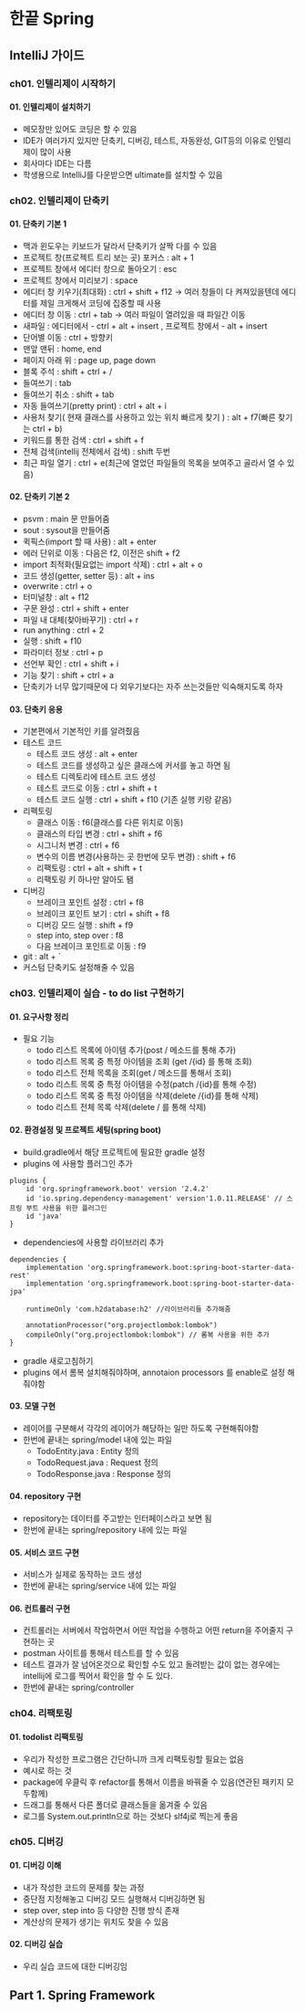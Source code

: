 # 한끝 Spring

##  IntelliJ 가이드

### ch01. 인텔리제이 시작하기
#### 01. 인텔리제이 설치하기
- 메모장만 있어도 코딩은 할 수 있음
- IDE가 여러가지 있지만 단축키, 디버깅, 테스트, 자동완성, GIT등의 이유로 인텔리제이 많이 사용
- 회사마다 IDE는 다름
- 학생용으로 IntelliJ를 다운받으면 ultimate를 설치할 수 있음

### ch02. 인텔리제이 단축키
#### 01. 단축키 기본 1
- 맥과 윈도우는 키보드가 달라서 단축키가 살짝 다를 수 있음
- 프로젝트 창(프로젝트 트리 보는 곳) 포커스 : alt + 1
- 프로젝트 창에서 에디터 창으로 돌아오기 : esc
- 프로젝트 창에서 미리보기 : space
- 에디터 창 키우기(최대화) : ctrl + shift + f12 -> 여러 창들이 다 켜져있을텐데 에디터를 제일 크게해서 코딩에 집중할 때 사용
- 에디터 창 이동 : ctrl + tab -> 여러 파일이 열려있을 때 파일간 이동
- 새파일 : 에디터에서 - ctrl + alt + insert , 프로젝트 창에서 - alt + insert
- 단어별 이동 : ctrl + 방향키
- 맨앞 맨뒤 : home, end
- 페이지 아래 위 : page up, page down
- 블록 주석 : shift + ctrl + /
- 들여쓰기 : tab
- 들여쓰기 취소 : shift + tab
- 자동 들여쓰기(pretty print) : ctrl + alt + i
- 사용처 찾기( 현재 클래스를 사용하고 있는 위치 빠르게 찾기 ) : alt + f7(빠른 찾기는 ctrl + b)
- 키워드를 통한 검색 : ctrl + shift + f
- 전체 검색(intellij 전체에서 검색) : shift 두번
- 최근 파일 열기 : ctrl + e(최근에 열었던 파일들의 목록을 보여주고 골라서 열 수 있음)

#### 02. 단축키 기본 2
- psvm : main 문 만들어줌
- sout : sysout을 만들어줌
- 퀵픽스(import 할 때 사용) : alt + enter
- 에러 단위로 이동 : 다음은 f2, 이전은 shift + f2
- import 최적화(필요없는 import 삭제) : ctrl + alt + o
- 코드 생성(getter, setter 등) : alt + ins
- overwrite : ctrl + o
- 터미널창 : alt + f12
- 구문 완성 : ctrl + shift + enter
- 파일 내 대체(찾아바꾸기) : ctrl + r
- run anything : ctrl + 2
- 실행 : shift + f10
- 파라미터 정보 : ctrl + p
- 선언부 확인 : ctrl + shift + i
- 기능 찾기 : shift + ctrl + a
- 단축키가 너무 많기때문에 다 외우기보다는 자주 쓰는것들만 익숙해지도록 하자

#### 03. 단축키 응용
- 기본편에서 기본적인 키를 알려줬음
- 테스트 코드
    - 테스트 코드 생성 : alt + enter
    - 테스트 코드를 생성하고 싶은 클래스에 커서를 놓고 하면 됨
    - 테스트 디렉토리에 테스트 코드 생성
    - 테스트 코드로 이동 : ctrl + shift + t
    - 테스트 코드 실행 : ctrl + shift + f10 (기존 실행 키랑 같음)
- 리펙토링
    - 클래스 이동 : f6(클래스를 다른 위치로 이동)
    - 클래스의 타입 변경 : ctrl + shift + f6
    - 시그니처 변경 : ctrl + f6
    - 변수의 이름 변경(사용하는 곳 한번에 모두 변경) : shift + f6
    - 리팩토링 : ctrl + alt + shift + t
    - 리팩토링 키 하나만 알아도 됌
- 디버깅
    - 브레이크 포인트 설정 : ctrl + f8
    - 브레이크 포인트 보기 : ctrl + shift + f8
    - 디버깅 모드 실행 : shift + f9
    - step into, step over : f8
    - 다음 브레이크 포인트로 이동 : f9
- git : alt + `
- 커스텀 단축키도 설정해줄 수 있음

### ch03. 인텔리제이 실습 - to do list 구현하기
#### 01. 요구사항 정리
- 필요 기능
    - todo 리스트 목록에 아이템 추가(post / 메소드를 통해 추가)
    - todo 리스트 목록 중 특정 아이템을 조회 (get /{id} 를 통해 조회)
    - todo 리스트 전체 목록을 조회(get / 메소드를 통해서 조회)
    - todo 리스트 목록 중 특정 아이템을 수정(patch /{id}를 통해 수정)
    - todo 리스트 목록 중 특정 아이템을 삭제(delete /{id}를 통해 삭제)
    - todo 리스트 전체 목록 삭제(delete / 를 통해 삭제)

#### 02. 환경설정 및 프로젝트 세팅(spring boot)
- build.gradle에서 해당 프로젝트에 필요한 gradle 설정
- plugins 에 사용할 플러그인 추가
```
plugins {
    id 'org.springframework.boot' version '2.4.2'
    id 'io.spring.dependency-management' version'1.0.11.RELEASE' // 스프링 부트 사용을 위한 플러그인
    id 'java'
}
```
- dependencies에 사용할 라이브러리 추가
```
dependencies {
    implementation 'org.springframework.boot:spring-boot-starter-data-rest'
    implementation 'org.springframework.boot:spring-boot-starter-data-jpa'

    runtimeOnly 'com.h2database:h2' //라이브러리들 추가해줌    
    
    annotationProcessor("org.projectlombok:lombok")
    compileOnly("org.projectlombok:lombok") // 롬복 사용을 위한 추가
}
```
- gradle 새로고침하기
- plugins 에서 롬복 설치해줘야하며, annotaion processors 를 enable로 설정 해줘야함

#### 03. 모델 구현
- 레이어를 구분해서 각각의 레이어가 해당하는 일만 하도록 구현해줘야함
- 한번에 끝내는 spring/model 내에 있는 파일
    - TodoEntity.java : Entity 정의
    - TodoRequest.java : Request 정의
    - TodoResponse.java : Response 정의

#### 04. repository 구현
- repository는 데이터를 주고받는 인터페이스라고 보면 됨
- 한번에 끝내는 spring/repository 내에 있는 파일

#### 05. 서비스 코드 구현
- 서비스가 실제로 동작하는 코드 생성
- 한번에 끝내는 spring/service 내에 있는 파일

#### 06. 컨트롤러 구현
- 컨트롤러는 서버에서 작업하면서 어떤 작업을 수행하고 어떤 return을 주어줄지 구현하는 곳
- postman 사이트를 통해서 테스트를 할 수 있음
- 테스트 결과가 잘 넘어온것으로 확인할 수도 있고 돌려받는 값이 없는 경우에는 intellij에 로그를 찍어서 확인을 할 수 도 있다.
- 한번에 끝내는 spring/controller

### ch04. 리팩토링
#### 01. todolist 리팩토링
- 우리가 작성한 프로그램은 간단하니까 크게 리팩토링할 필요는 없음
- 예시로 하는 것
- package에 우클릭 후 refactor를 통해서 이름을 바꿔줄 수 있음(연관된 패키지 모두함께)
- 드래그를 통해서 다른 폴더로 클래스들을 옮겨줄 수 있음
- 로그를 System.out.println으로 하는 것보다 slf4j로 찍는게 좋음

### ch05. 디버깅
#### 01. 디버깅 이해
- 내가 작성한 코드의 문제를 찾는 과정
- 중단점 지정해놓고 디버깅 모드 실행해서 디버깅하면 됨
- step over, step into 등 다양한 진행 방식 존재
- 계산상의 문제가 생기는 위치도 찾을 수 있음

#### 02. 디버깅 실습
- 우리 실습 코드에 대한 디버깅임




## Part 1. Spring Framework